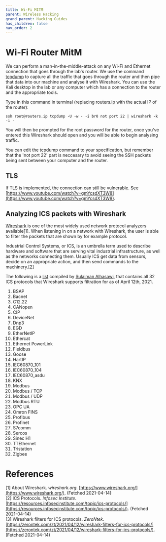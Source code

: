 ```yaml
---
title: Wi-Fi MITM
parent: Wireless Hacking
grand_parent: Hacking Guides
has_children: false
nav_order: 2
---
```


# Wi-Fi Router MitM
We can perform a man-in-the-middle-attack on any Wi-Fi and Ethernet connection that goes through the lab's router. We use the command [tcpdump](https://www.tcpdump.org) to capture all the traffic that goes through the router and then pipe that data into our machine and analyse it with Wireshark. You can use the Kali desktop in the lab or any computer which has a connection to the router and the appropriate tools.

Type in this command in terminal (replacing routers.ip with the actual IP of the router):

`ssh root@routers.ip tcpdump -U -w - -i br0 not port 22 | wireshark -k -i -`

You will then be prompted for the root password for the router, once you've entered this Wireshark should open and you will be able to begin analysing traffic.

You can edit the tcpdump command to your specification, but remember that the 'not port 22' part is neccesary to avoid seeing the SSH packets being sent between your computer and the router.

## TLS
If TLS is implemented, the connection can still be vulnerable. See [https://www.youtube.com/watch?v=gmYcsdXT3W8](https://www.youtube.com/watch?v=gmYcsdXT3W8).

## Analyzing ICS packets with Wireshark
[Wireshark](/docs/pages/guides/Wireless/wireshark.html) is one of the most widely used network protocol analyzers available[1]. When listening in on a network with Wireshark, the user is able to filter the packets that are shown by for example protocol.

Industrial Control Systems, or ICS, is an umbrella term used to describe hardware and software that are serving vital industrial infrastructure, as well as the networks connecting them. Usually ICS get data from sensors, decide on an appropriate action, and then send commands to the machinery.[2]

The following is a [list](https://zerontek.com/zt/2021/04/12/wireshark-filters-for-ics-protocols/) compiled by [Sulaiman Alhasawi](https://zerontek.com/zt/), that contains all 32 ICS protocols that Wireshark supports filtration for as of April 12th, 2021.

1. BSAP
2. Bacnet
3. C12.22
4. CANopen
5. CIP
6. DeviceNet
7. Dnp3
8. EGD
9. EtherNetIP
10. Ethercat
11. Ethernet PowerLink
12. Fieldbus
13. Goose
14. HartIP
15. IEC60870_101
16. IEC60870_104
17. IEC60870_asdu
18. KNX
19. Modbus
20. Modbus / TCP
21. Modbus / UDP
22. Modbus RTU
23. OPC UA
24. Omron FINS
25. Profibus
26. Profinet
27. S7comm
28. Sercos
29. Sinec H1
30. TTEthernet
31. Tristation
32. Zigbee

# References
[1] About Wireshark. *wireshark.org*. [https://www.wireshark.org/](https://www.wireshark.org/). (Fetched 2021-04-14)<br>
[2] ICS Protocols. *Infosec Institute*. [https://resources.infosecinstitute.com/topic/ics-protocols/](https://resources.infosecinstitute.com/topic/ics-protocols/). (Fetched 2021-04-14)<br>
[3] Wireshark filters for ICS protocols. *ZeroNtek*. [https://zerontek.com/zt/2021/04/12/wireshark-filters-for-ics-protocols/](https://zerontek.com/zt/2021/04/12/wireshark-filters-for-ics-protocols/). (Fetched 2021-04-14)<br>